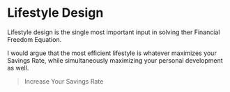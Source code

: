 # Lifestyle Design

Lifestyle design is the single most important input in solving ther Financial Freedom Equation.

I would argue that the most efficient lifestyle is whatever maximizes your Savings Rate, while simultaneously maximizing your personal development as well.

>Increase Your Savings Rate